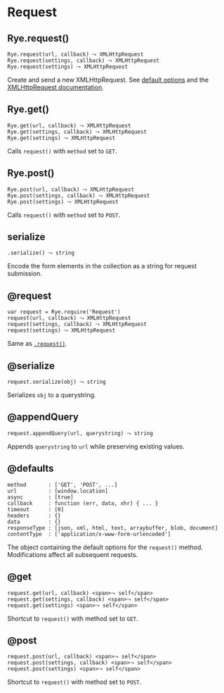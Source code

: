 Request
==================

Rye.request()
------------------

    Rye.request(url, callback) ⤳ XMLHttpRequest
    Rye.request(settings, callback) ⤳ XMLHttpRequest
    Rye.request(settings) ⤳ XMLHttpRequest


Create and send a new XMLHttpRequest. See [default options](#request-@defaults) and the [XMLHttpRequest documentation](https://developer.mozilla.org/en-US/docs/DOM/XMLHttpRequest).

Rye.get()
------------------

    Rye.get(url, callback) ⤳ XMLHttpRequest
    Rye.get(settings, callback) ⤳ XMLHttpRequest
    Rye.get(settings) ⤳ XMLHttpRequest

Calls `request()` with `method` set to `GET`.

Rye.post()
------------------

    Rye.post(url, callback) ⤳ XMLHttpRequest
    Rye.post(settings, callback) ⤳ XMLHttpRequest
    Rye.post(settings) ⤳ XMLHttpRequest

Calls `request()` with `method` set to `POST`.

serialize
------------------

    .serialize() ⤳ string

Encode the form elements in the collection as a string for request submission.

@request
------------------

    var request = Rye.require('Request')
    request(url, callback) ⤳ XMLHttpRequest
    request(settings, callback) ⤳ XMLHttpRequest
    request(settings) ⤳ XMLHttpRequest


Same as [`.request()`](#request-ryerequest).

@serialize
------------------

    request.serialize(obj) ⤳ string

Serializes `obj` to a querystring.

@appendQuery
------------------

    request.appendQuery(url, querystring) ⤳ string

Appends `querystring` to `url` while preserving existing values.


@defaults
------------------

    method       : ['GET', 'POST', ...]
    url          : [window.location]
    async        : [true]
    callback     : function (err, data, xhr) { ... }
    timeout      : [0]
    headers      : {}
    data         : {}
    responseType : [json, xml, html, text, arraybuffer, blob, document]
    contentType  : ['application/x-www-form-urlencoded']

The object containing the default options for the `request()` method. Modifications affect all subsequent requests.

@get
------------------

    request.get(url, callback) <span>⤳ self</span>
    request.get(settings, callback) <span>⤳ self</span>
    request.get(settings) <span>⤳ self</span>

Shortcut to `request()` with method set to `GET`.

@post
------------------

    request.post(url, callback) <span>⤳ self</span>
    request.post(settings, callback) <span>⤳ self</span>
    request.post(settings) <span>⤳ self</span>

Shortcut to `request()` with method set to `POST`.
